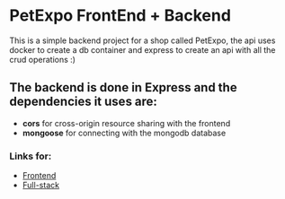 # PetExpo FrontEnd + Backend

This is a simple backend project for a shop called PetExpo, the api uses docker to create a db container and express to create an api with all the crud operations :)

## The backend is done in Express and the dependencies it uses are:

- **cors** for cross-origin resource sharing with the frontend
- **mongoose** for connecting with the mongodb database


### Links for:
 * [Frontend](https://github.com/v4sj4n/PetExpo/tree/main)
 * [Full-stack](https://github.com/v4sj4n/PetExpo/tree/full-stack)


 
